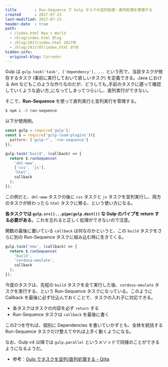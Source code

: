 ```yaml
---
title        : Run-Sequence で Gulp タスクの並列処理・直列処理を管理する
created      : 2017-07-23
last-modified: 2017-07-23
header-date  : true
path:
  - /index.html Neo's World
  - /blog/index.html Blog
  - /blog/2017/index.html 2017年
  - /blog/2017/07/index.html 07月
hidden-info:
  original-blog: Corredor
---
```


Gulp は `gulp.task('task', ['dependency'], ...` という形で、当該タスクが依存するタスク (事前に実行しておいて欲しいタスク) を定義できる。Java における Ant などもこのような作りなのだが、どうしても_手前のタスクに遡って確認していくような追い方_になってしまってつらいし、直列実行ができない。

そこで、__Run-Sequence__ を使って直列実行と並列実行を管理する。

```bash
$ npm i -D run-sequence
```

以下が使用例。

```javascript
const gulp = require('gulp');
const $ = require('gulp-load-plugins')({
  pattern: ['gulp-*', 'run-sequence']
});

gulp.task('build', (callback) => {
  return $.runSequence(
    'del-www',
    ['css', 'js'],
    'html',
    callback
  );
});
```

この例だと、`del-www` タスクの後に `css` タスクと `js` タスクを並列実行し、両方のタスクが終わったら `html` タスクに移る、という使い方になる。

__各タスクでは `gulp.src()...pipe(gulp.dest())` な Gulp のパイプを return する必要がある__。これを忘れると正しく処理ができないので注意。

関数の最後に置いている `callback` は何なのかというと、この `build` タスクをさらに別の Run-Sequence タスクに組み込む時に生きてくる。

```javascript
gulp.task('emu', (callback) => {
  return $.runSequence(
    'build',
    'cordova-emulate',
    callback
  );
});
```

今度のタスクは、先程の `build` タスクを全て実行した後、`cordova-emulate` タスクを実行する、という Run-Sequence タスクになっている。このように Callback を最後に必ず仕込んでおくことで、タスクの入れ子に対応できる。

- 各タスクはタスクの内容を必ず `return` する
- Run-Sequence タスクは `callback` を最後に書く

この2つを守れば、個別に Dependencies を書いていかずとも、全体を統括する Run-Sequence タスクだけ整えてやれば上手く動くようになる。

なお、Gulp v4 以降では `gulp.parallel` というメソッドで同様のことができるようになるようだ。

- 参考：[Gulp でタスクを並列/直列処理する - Qiita](http://qiita.com/naoiwata/items/4c82140a5fb5d7bdb3f8)
